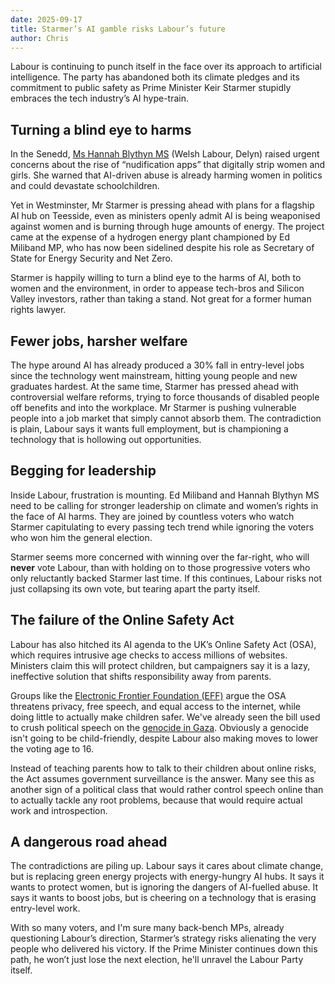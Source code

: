 ```yaml
---
date: 2025-09-17
title: Starmer’s AI gamble risks Labour’s future
author: Chris
---
```


Labour is continuing to punch itself in the face over its approach to artificial intelligence. The party has abandoned both its climate pledges and its commitment to public safety as Prime Minister Keir Starmer stupidly embraces the tech industry’s AI hype-train.

## Turning a blind eye to harms

In the Senedd, [Ms Hannah Blythyn MS](https://senedd.wales/people/5112) (Welsh Labour, Delyn) raised urgent concerns about the rise of “nudification apps” that digitally strip women and girls. She warned that AI-driven abuse is already harming women in politics and could devastate schoolchildren.

Yet in Westminster, Mr Starmer is pressing ahead with plans for a flagship AI hub on Teesside, even as ministers openly admit AI is being weaponised against women and is burning through huge amounts of energy. The project came at the expense of a hydrogen energy plant championed by Ed Miliband MP, who has now been sidelined despite his role as Secretary of State for Energy Security and Net Zero.

Starmer is happily willing to turn a blind eye to the harms of AI, both to women and the environment, in order to appease tech-bros and Silicon Valley investors, rather than taking a stand. Not great for a former human rights lawyer.

## Fewer jobs, harsher welfare

The hype around AI has already produced a 30% fall in entry-level jobs since the technology went mainstream, hitting young people and new graduates hardest. At the same time, Starmer has pressed ahead with controversial welfare reforms, trying to force thousands of disabled people off benefits and into the workplace. Mr Starmer is pushing vulnerable people into a job market that simply cannot absorb them. The contradiction is plain, Labour says it wants full employment, but is championing a technology that is hollowing out opportunities.

## Begging for leadership

Inside Labour, frustration is mounting. Ed Miliband and Hannah Blythyn MS need to be calling for stronger leadership on climate and women’s rights in the face of AI harms. They are joined by countless voters who watch Starmer capitulating to every passing tech trend while ignoring the voters who won him the general election.

Starmer seems more concerned with winning over the far-right, who will **never** vote Labour, than with holding on to those progressive voters who only reluctantly backed Starmer last time. If this continues, Labour risks not just collapsing its own vote, but tearing apart the party itself.

## The failure of the Online Safety Act

Labour has also hitched its AI agenda to the UK’s Online Safety Act (OSA), which requires intrusive age checks to access millions of websites. Ministers claim this will protect children, but campaigners say it is a lazy, ineffective solution that shifts responsibility away from parents.

Groups like the [Electronic Frontier Foundation (EFF)](https://www.eff.org/deeplinks/2025/08/no-uks-online-safety-act-doesnt-make-children-safer-online) argue the OSA threatens privacy, free speech, and equal access to the internet, while doing little to actually make children safer. We've already seen the bill used to crush political speech on the [genocide in Gaza](https://www.ohchr.org/en/press-releases/2025/09/israel-has-committed-genocide-gaza-strip-un-commission-finds). Obviously a genocide isn't going to be child-friendly, despite Labour also making moves to lower the voting age to 16.

Instead of teaching parents how to talk to their children about online risks, the Act assumes government surveillance is the answer. Many see this as another sign of a political class that would rather control speech online than to actually tackle any root problems, because that would require actual work and introspection.

## A dangerous road ahead

The contradictions are piling up. Labour says it cares about climate change, but is replacing green energy projects with energy-hungry AI hubs. It says it wants to protect women, but is ignoring the dangers of AI-fuelled abuse. It says it wants to boost jobs, but is cheering on a technology that is erasing entry-level work.

With so many voters, and I'm sure many back-bench MPs, already questioning Labour’s direction, Starmer’s strategy risks alienating the very people who delivered his victory. If the Prime Minister continues down this path, he won’t just lose the next election, he'll unravel the Labour Party itself.
